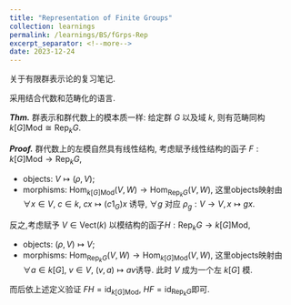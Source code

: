 ```yaml
---
title: "Representation of Finite Groups"
collection: learnings
permalink: /learnings/BS/fGrps-Rep
excerpt_separator: <!--more-->
date: 2023-12-24
---
```

关于有限群表示论的复习笔记.
<!--more-->

采用结合代数和范畴化的语言.

***Thm.*** 
群表示和群代数上的模本质一样: 给定群 $G$ 以及域 $k$, 则有范畴同构 $k[G]\mathsf{Mod} \cong \mathsf{Rep}_{k}G$.

***Proof.*** 
群代数上的左模自然具有线性结构, 考虑赋予线性结构的函子 $F: k[G]\mathsf{Mod} \to \mathsf{Rep}_ {k}G$, 
- objects: $V \mapsto (\rho,V)$;
- morphisms: $\mathrm{Hom}_ {k[G]\mathsf{Mod}}(V,W) \to \mathrm{Hom}_ {\mathsf{Rep}_ {k}G}(V,W),$
这里objects映射由 $\forall x \in V$, $c \in k$, $cx \mapsto (c1_{G})x$ 诱导, $\forall g$ 对应 $\rho_g: V\to V,\,x\mapsto gx$.

反之,考虑赋予 $V \in \mathsf{Vect}(k)$ 以模结构的函子$H: \mathsf{Rep}_ {k}G \to k[G]\mathsf{Mod}$,
- objects: $(\rho,V) \mapsto V$;
- morphisms: $\mathrm{Hom}_ {\mathsf{Rep}_ {k}G}(V,W) \to \mathrm{Hom}_ {k[G]\mathsf{Mod}}(V,W),$
这里objects映射由 $\forall a \in k[G]$, $v \in V$, $(v,a) \mapsto av$诱导. 此时 $V$ 成为一个左 $k[G]$ 模.

而后依上述定义验证 $FH=\mathrm{id}_ {k[G]\mathsf{Mod}}$, $HF=\mathrm{id}_ {\mathsf{Rep}_ {k}G}$即可.




